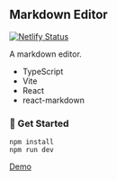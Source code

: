 ## Markdown Editor

[![Netlify Status](https://api.netlify.com/api/v1/badges/2ca67982-1e69-4187-9dda-c5df21180b32/deploy-status)](https://app.netlify.com/sites/markdow-preview/deploys)

A markdown editor.

- TypeScript
- Vite
- React
- react-markdown

### 🚀 Get Started

```
npm install
npm run dev
```

[Demo](https://markdow-preview.netlify.app)
